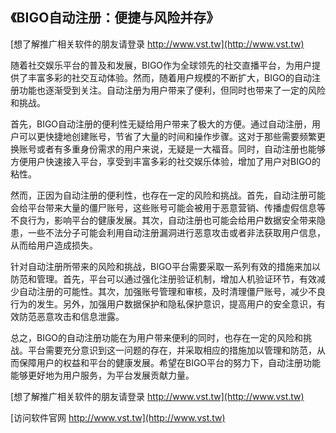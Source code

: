 ## **《BIGO自动注册：便捷与风险并存》**

[想了解推广相关软件的朋友请登录 http://www.vst.tw](http://www.vst.tw)

随着社交娱乐平台的普及和发展，BIGO作为全球领先的社交直播平台，为用户提供了丰富多彩的社交互动体验。然而，随着用户规模的不断扩大，BIGO的自动注册功能也逐渐受到关注。自动注册为用户带来了便利，但同时也带来了一定的风险和挑战。

首先，BIGO自动注册的便利性无疑给用户带来了极大的方便。通过自动注册，用户可以更快捷地创建账号，节省了大量的时间和操作步骤。这对于那些需要频繁更换账号或者有多重身份需求的用户来说，无疑是一大福音。同时，自动注册也能够方便用户快速接入平台，享受到丰富多彩的社交娱乐体验，增加了用户对BIGO的粘性。

然而，正因为自动注册的便利性，也存在一定的风险和挑战。首先，自动注册可能会给平台带来大量的僵尸账号，这些账号可能会被用于恶意营销、传播虚假信息等不良行为，影响平台的健康发展。其次，自动注册也可能会给用户数据安全带来隐患，一些不法分子可能会利用自动注册漏洞进行恶意攻击或者非法获取用户信息，从而给用户造成损失。

针对自动注册所带来的风险和挑战，BIGO平台需要采取一系列有效的措施来加以防范和管理。首先，平台可以通过强化注册验证机制，增加人机验证环节，有效减少自动注册的可能性。其次，加强账号管理和审核，及时清理僵尸账号，减少不良行为的发生。另外，加强用户数据保护和隐私保护意识，提高用户的安全意识，有效防范恶意攻击和信息泄露。

总之，BIGO的自动注册功能在为用户带来便利的同时，也存在一定的风险和挑战。平台需要充分意识到这一问题的存在，并采取相应的措施加以管理和防范，从而保障用户的权益和平台的健康发展。希望在BIGO平台的努力下，自动注册功能能够更好地为用户服务，为平台发展贡献力量。

[想了解推广相关软件的朋友请登录 http://www.vst.tw](http://www.vst.tw)


[访问软件官网 http://www.vst.tw](http://www.vst.tw)
